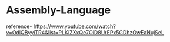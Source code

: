 # Assembly-Language
reference- https://www.youtube.com/watch?v=OdlQByyiTR4&list=PLKiZXxQe7OiD8UrEPx5GDhzOwEaNujSeL
